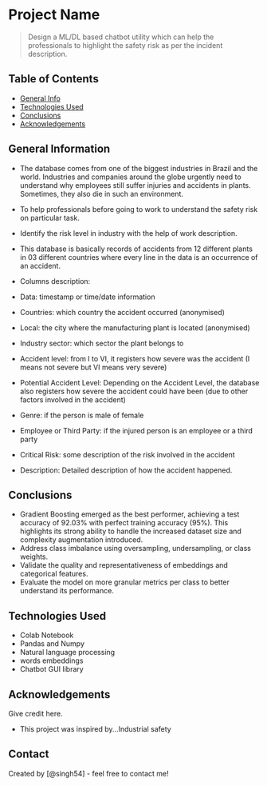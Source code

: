 # Project Name
> Design a ML/DL based chatbot utility which can help the professionals to highlight the safety risk as per the incident description.







## Table of Contents
* [General Info](#general-information)
* [Technologies Used](#technologies-used)
* [Conclusions](#conclusions)
* [Acknowledgements](#acknowledgements)

<!-- You can include any other section that is pertinent to your problem -->

## General Information
- The database comes from one of the biggest industries in Brazil and the world. Industries and companies around the globe urgently need to understand why employees still suffer injuries and accidents in plants. Sometimes, they also die in such an environment.

- To help professionals before going to work to understand the safety risk on particular task.
- Identify the risk level in industry with the help of work description.
- This database is basically records of accidents from 12 different plants in 03 different countries where every line in the data is an occurrence of an accident.
- Columns description:
- Data: timestamp or time/date information
- Countries: which country the accident occurred (anonymised)
- Local: the city where the manufacturing plant is located (anonymised)
- Industry sector: which sector the plant belongs to
- Accident level: from I to VI, it registers how severe was the accident (I means not severe but VI means very severe)
- Potential Accident Level: Depending on the Accident Level, the database also registers how severe the accident could have been (due to other factors involved in the accident)
- Genre: if the person is male of female
- Employee or Third Party: if the injured person is an employee or a third party
- Critical Risk: some description of the risk involved in the accident
- Description: Detailed description of how the accident happened.


<!-- You don't have to answer all the questions - just the ones relevant to your project. -->

## Conclusions
- Gradient Boosting emerged as the best performer, achieving a test accuracy of 92.03% with perfect training accuracy (95%). This highlights its strong ability to handle the increased dataset size and complexity augmentation introduced.
- Address class imbalance using oversampling, undersampling, or class weights.
- Validate the quality and representativeness of embeddings and categorical features.
- Evaluate the model on more granular metrics per class to better understand its performance.


<!-- You don't have to answer all the questions - just the ones relevant to your project. -->


## Technologies Used
- Colab Notebook
- Pandas and Numpy
- Natural language processing
- words embeddings
- Chatbot GUI library

<!-- As the libraries versions keep on changing, it is recommended to mention the version of library used in this project -->

## Acknowledgements
Give credit here.
- This project was inspired by...Industrial safety



## Contact
Created by [@singh54] - feel free to contact me!


<!-- Optional -->
<!-- ## License -->
<!-- This project is open source and available under the [... License](). -->

<!-- You don't have to include all sections - just the one's relevant to your project -->
